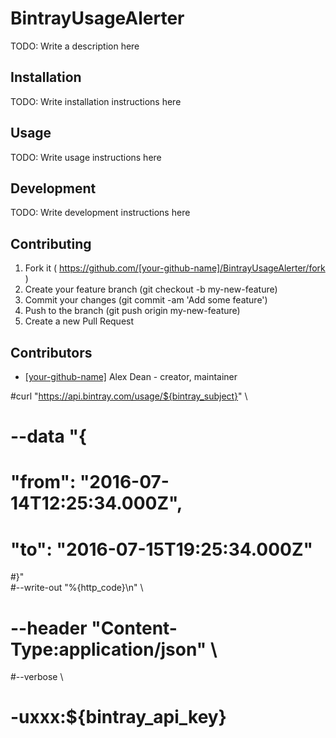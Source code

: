 # BintrayUsageAlerter

TODO: Write a description here

## Installation


TODO: Write installation instructions here


## Usage



TODO: Write usage instructions here

## Development

TODO: Write development instructions here

## Contributing

1. Fork it ( https://github.com/[your-github-name]/BintrayUsageAlerter/fork )
2. Create your feature branch (git checkout -b my-new-feature)
3. Commit your changes (git commit -am 'Add some feature')
4. Push to the branch (git push origin my-new-feature)
5. Create a new Pull Request

## Contributors

- [[your-github-name]](https://github.com/[your-github-name]) Alex Dean - creator, maintainer

#curl "https://api.bintray.com/usage/${bintray_subject}" \
#	--data "{
#  \"from\": \"2016-07-14T12:25:34.000Z\",
#  \"to\": \"2016-07-15T19:25:34.000Z\"
#}" \
#--write-out "%{http_code}\n" \
#		--header "Content-Type:application/json" \
#--verbose \
#	-uxxx:${bintray_api_key}
